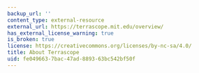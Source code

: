 ```yaml
---
backup_url: ''
content_type: external-resource
external_url: https://terrascope.mit.edu/overview/
has_external_license_warning: true
is_broken: true
license: https://creativecommons.org/licenses/by-nc-sa/4.0/
title: About Terrascope
uid: fe049663-7bac-47ad-8893-63bc542bf50f
---
```

